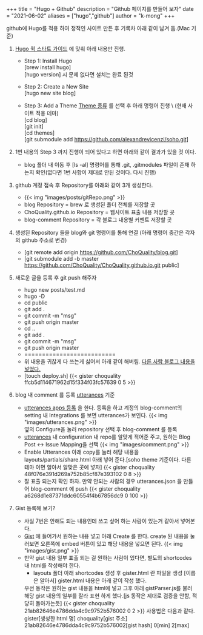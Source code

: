 +++
title = "Hugo + Github"
description = "Github 페이지를 만들어 보자"
date = "2021-06-02"
aliases = ["hugo","github"]
author = "k-mong"
+++

github에 Hugo를 적용 하여 정적인 사이트 만든 후 기록차 아래 같이 남겨 둠.(Mac 기준)

1.  [Hugo 퀵 스타트 가이드](https://gohugo.io/getting-started/quick-start/)  에 맞춰 아래 내용만 진행.
    - Step 1: Install Hugo    
            \[brew install hugo]    
            \[hugo version] 시 문제 없다면 설치는 완료 된것  
            
    - Step 2: Create a New Site    
            \[hugo new site blog]   
            
    - Step 3: Add a Theme [Theme 종류](https://themes.gohugo.io/) 를 선택 후 아래 명령어 진행    \   (현재 사이트 적용 테마)    
            \[cd blog]  
            \[git init]  
            \[cd themes]    
            \[git submodule add https://github.com/alexandrevicenzi/soho.git]   

2. 1번 내용의 Step 3 까지 진행이 되어 있다고 하면 아래와 같이 결과가 있을 것 이다.
    - blog 폴더 내 이동 후 [ls -al] 명령어를 통해 
      .git, .gitmodules 파일이 존재 하는지 확인(없다면 1번 사항이 제대로 안된 것이다. 다시 진행)

3. github 계정 접속 후 Repository를 아래와 같이 3개 생성한다.
    - {{< img "images/posts/gitRepo.png" >}}
    - blog Repository = brew 로 생성된 폴더 전체를 저장할 곳
    - ChoQuality.github.io Repository = 웹사이트 표출 내용 저장할 곳
    - blog-comment Repository = 각 블로그 내용별 커멘트 저장할 곳
    
4. 생성된 Repository 들을 blog와  git 명령어를 통해 연결 (아래 명령어 중간은 각자의 github 주소로 변경)
    - [git remote add origin https://github.com/ChoQuality/blog.git]
    - [git submodule add -b master https://github.com/ChoQuality/ChoQuality.github.io.git public]

5. 새로운 글을 등록 후 git push 해주자 
    - hugo new posts/test.md
    - hugo -D
    - cd public
    - git add .
    - git commit -m "msg"
    - git push origin master
    - cd ..
    - git add .
    - git commit -m "msg"
    - git push origin master
    - ==========================
    - 위 내용을 귀찮게 다 쓰는게 싫어서 아래 같이 해버림. [다른 사람 블로그 내용을 넣었다.](https://ryan-han.com/post/etc/creating_static_blog/)
    - [touch deploy.sh] 
      {{< gister choquality ffcb5d114671962d15f334f03fc57639 0 5 >}}

6. blog 내 comment 를 등록 [utterances](https://utteranc.es/) 기준
    - [utterances apps 등록](https://github.com/apps/utterances) 을 한다.
      등록을 하고 계정의 blog-comment의 setting 내 Integrations 를 보면 utterances가 보인다.
      {{< img "images/utterances.png" >}}      
      옆의 Configure을 눌러 repository 선택 후  blog-comment 를 등록 
    - [utterances](https://utteranc.es/) 내 configuration 내 repo를 알맞게 적어준 주고, 
      원하는 Blog Post <-> Issue Mapping을 선택
      {{< img "images/comment.png" >}}
    - Enable Utterances 아래 copy를 눌러 해당 내용을  
      layouts/partials/share.html 아래 넣어 준다.[soho theme 기준이다. 다른 테마 이면 알아서 알맞은 곳에 넣자]
      {{< gister choquality 48f076e391d269a752b85cf87e393102 0 8 >}}
    - 잘 표출 되는지 확인 하자.
      만약 안되는 사람의 경우  utterances.json 을 만들어 blog-comment 에 push
      {{< gister choquality a6268d1e87371ddc60554f4b67856dc9 0 100 >}}

7. Gist 등록해 보기?
    - 사실 7번은 안해도 되는 내용인데 쓰고 싶어 하는 사람이 있는거 같아서 넣어본다.
    - [Gist](https://gist.github.com/) 에 들어가서 원하는 내용 넣고 아래 Create 를 한다.
    create 된 내용을 눌러보면 오른쪽에 embed 버튼이 있고 해당 내용을 넣으면 된다.
    {{< img "images/gist.png" >}}
    <script src="https://gist.github.com/ChoQuality/48f076e391d269a752b85cf87e393102.js"></script>
    - 만약 gist 내용 일부 표출 되는 걸 원하는 사람이 있다면, 별도의 shortcodes 내 html를 작성해야 한다.
      * layouts 폴더 아래 shortcodes 생성 후 gister.html 란 파일을 생성 [이름은 알아서]
        gister.html 내용은 아래 같이 작성 했다.
        <div id="{{.Get 1}}" data-parse="{{.Get 2}}">
            <script src="https://gist.github.com/{{.Get 0}}/{{.Get 1}}.js"></script>
            <script src="https://choquality.github.io/js/gistParser.js?id={{.Get 1}}&min={{.Get 2}}&max={{.Get 3}}"></script>
        </div>
       우선 동작은 원하는 gist 내용을 html에 넣고 그후 아래 gistParser.js를 불러 해당 gist 내용의 일부를 잘라 표현 하게 했다.[js 동작은 제대로 검증을 안함, 적당히 돌아가는듯]
       {{< gister choquality 21ab82646e4786dda4c9c9752b576002 0 2 >}}
       사용법은 다음과 같다.      
       gister[생성한 html 명] choquality[gist 주소] 21ab82646e4786dda4c9c9752b576002[gist hash] 0[min] 2[max] 



